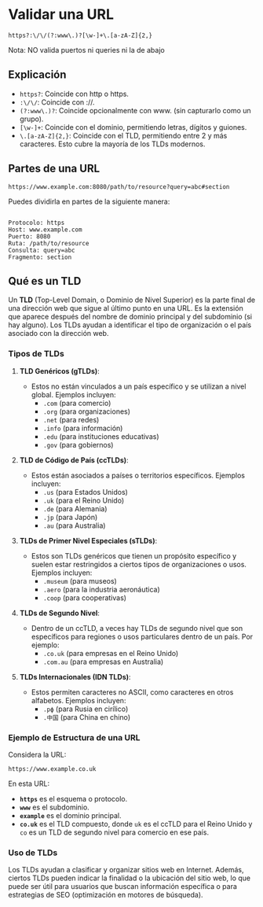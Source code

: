# Validar una URL

```
https?:\/\/(?:www\.)?[\w-]+\.[a-zA-Z]{2,}
```
Nota: NO valida puertos ni queries ni la de abajo


## Explicación
- `https?`: Coincide con http o https.
- `:\/\/`: Coincide con ://.
- `(?:www\.)?`: Coincide opcionalmente con www. (sin capturarlo como un grupo).
- `[\w-]+`: Coincide con el dominio, permitiendo letras, dígitos y guiones.
- `\.[a-zA-Z]{2,}`: Coincide con el TLD, permitiendo entre 2 y más caracteres. Esto cubre la mayoría de los TLDs modernos.



## Partes de una URL

```
https://www.example.com:8080/path/to/resource?query=abc#section
```

Puedes dividirla en partes de la siguiente manera:

```

Protocolo: https
Host: www.example.com
Puerto: 8080
Ruta: /path/to/resource
Consulta: query=abc
Fragmento: section

```
## Qué es un TLD

Un **TLD** (Top-Level Domain, o Dominio de Nivel Superior) es la parte final de una dirección web que sigue al último punto en una URL. Es la extensión que aparece después del nombre de dominio principal y del subdominio (si hay alguno). Los TLDs ayudan a identificar el tipo de organización o el país asociado con la dirección web.

### Tipos de TLDs

1. **TLD Genéricos (gTLDs)**:
   - Estos no están vinculados a un país específico y se utilizan a nivel global. Ejemplos incluyen:
     - `.com` (para comercio)
     - `.org` (para organizaciones)
     - `.net` (para redes)
     - `.info` (para información)
     - `.edu` (para instituciones educativas)
     - `.gov` (para gobiernos)

2. **TLD de Código de País (ccTLDs)**:
   - Estos están asociados a países o territorios específicos. Ejemplos incluyen:
     - `.us` (para Estados Unidos)
     - `.uk` (para el Reino Unido)
     - `.de` (para Alemania)
     - `.jp` (para Japón)
     - `.au` (para Australia)

3. **TLDs de Primer Nivel Especiales (sTLDs)**:
   - Estos son TLDs genéricos que tienen un propósito específico y suelen estar restringidos a ciertos tipos de organizaciones o usos. Ejemplos incluyen:
     - `.museum` (para museos)
     - `.aero` (para la industria aeronáutica)
     - `.coop` (para cooperativas)

4. **TLDs de Segundo Nivel**:
   - Dentro de un ccTLD, a veces hay TLDs de segundo nivel que son específicos para regiones o usos particulares dentro de un país. Por ejemplo:
     - `.co.uk` (para empresas en el Reino Unido)
     - `.com.au` (para empresas en Australia)

5. **TLDs Internacionales (IDN TLDs)**:
   - Estos permiten caracteres no ASCII, como caracteres en otros alfabetos. Ejemplos incluyen:
     - `.рф` (para Rusia en cirílico)
     - `.中国` (para China en chino)

### Ejemplo de Estructura de una URL

Considera la URL:

```
https://www.example.co.uk
```

En esta URL:

- **`https`** es el esquema o protocolo.
- **`www`** es el subdominio.
- **`example`** es el dominio principal.
- **`co.uk`** es el TLD compuesto, donde `uk` es el ccTLD para el Reino Unido y `co` es un TLD de segundo nivel para comercio en ese país.

### Uso de TLDs

Los TLDs ayudan a clasificar y organizar sitios web en Internet. Además, ciertos TLDs pueden indicar la finalidad o la ubicación del sitio web, lo que puede ser útil para usuarios que buscan información específica o para estrategias de SEO (optimización en motores de búsqueda).
